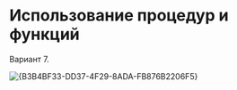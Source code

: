 # Использование процедур и функций

Вариант 7.

![{B3B4BF33-DD37-4F29-8ADA-FB876B2206F5}](https://github.com/user-attachments/assets/62c718cb-1cc7-4735-a117-5702ad606ddd)
